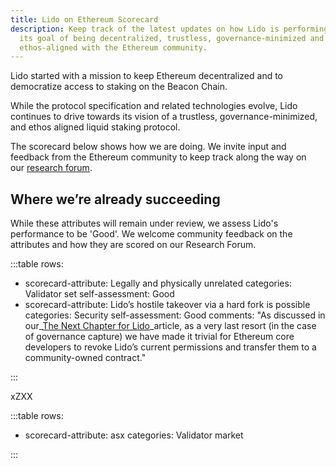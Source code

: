 ```yaml
---
title: Lido on Ethereum Scorecard
description: Keep track of the latest updates on how Lido is performing against
  its goal of being decentralized, trustless, governance-minimized and
  ethos-aligned with the Ethereum community.
---
```

Lido started with a mission to keep Ethereum decentralized and to democratize access to staking on the Beacon Chain.

While the protocol specification and related technologies evolve, Lido continues to drive towards its vision of a trustless, governance-minimized, and ethos aligned liquid staking protocol.

The scorecard below shows how we are doing. We invite input and feedback from the Ethereum community to keep track along the way on our [research forum](https://research.lido.fi/). 

## Where we’re already succeeding

While these attributes will remain under review, we assess Lido's performance to be 'Good'. We welcome community feedback on the attributes and how they are scored on our Research Forum.

:::table
rows:
  - scorecard-attribute: Legally and physically unrelated
    categories: Validator set
    self-assessment: Good
  - scorecard-attribute: Lido’s hostile takeover via a hard fork is possible
    categories: Security
    self-assessment: Good
    comments: "As discussed in our\_[The Next Chapter for Lido](https://blog.lido.fi/the-next-chapter-for-lido/)\_article, as a very last resort (in the case of governance capture) we have made it trivial for Ethereum core developers to revoke Lido’s current permissions and transfer them to a community-owned contract."

:::

xZXX

:::table
rows:
  - scorecard-attribute: asx
    categories: Validator market

:::